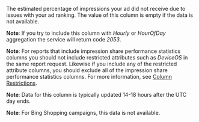 The estimated percentage of impressions your ad did not receive due to issues with your ad ranking. The value of this column is empty if the data is not available.

**Note**: If you try to include this column with *Hourly* or *HourOfDay* aggregation the service will return code *2053*. 

**Note**: For reports that include impression share performance statistics columns you should not include restricted attributes such as *DeviceOS* in the same report request. Likewise if you include any of the restricted attribute columns, you should exclude all of the impression share performance statistics columns. For more information, see [Column Restrictions](http://go.microsoft.com/fwlink/?LinkID=627131).

**Note**: Data for this column is typically updated 14-18 hours after the UTC day ends.

**Note**: For Bing Shopping campaigns, this data is not available.
